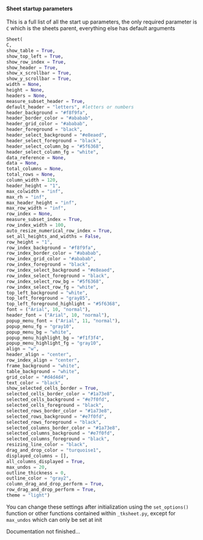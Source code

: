 #### Sheet startup parameters
This is a full list of all the start up parameters, the only required parameter is `C` which is the sheets parent, everything else has default arguments

```python
Sheet(
C,
show_table = True,
show_top_left = True,
show_row_index = True,
show_header = True,
show_x_scrollbar = True,
show_y_scrollbar = True,
width = None,
height = None,
headers = None,
measure_subset_header = True,
default_header = "letters", #letters or numbers
header_background = "#f8f9fa",
header_border_color = "#ababab",
header_grid_color = "#ababab",
header_foreground = "black",
header_select_background = "#e8eaed",
header_select_foreground = "black",
header_select_column_bg = "#5f6368",
header_select_column_fg = "white",
data_reference = None,
data = None,
total_columns = None,
total_rows = None,
column_width = 120,
header_height = "1",
max_colwidth = "inf",
max_rh = "inf",
max_header_height = "inf",
max_row_width = "inf",
row_index = None,
measure_subset_index = True,
row_index_width = 100,
auto_resize_numerical_row_index = True,
set_all_heights_and_widths = False,
row_height = "1",
row_index_background = "#f8f9fa",
row_index_border_color = "#ababab",
row_index_grid_color = "#ababab",
row_index_foreground = "black",
row_index_select_background = "#e8eaed",
row_index_select_foreground = "black",
row_index_select_row_bg = "#5f6368",
row_index_select_row_fg = "white",
top_left_background = "white",
top_left_foreground = "gray85",
top_left_foreground_highlight = "#5f6368",
font = ("Arial", 10, "normal"),
header_font = ("Arial", 10, "normal"),
popup_menu_font = ("Arial", 11, "normal"),
popup_menu_fg = "gray10",
popup_menu_bg = "white",
popup_menu_highlight_bg = "#f1f3f4",
popup_menu_highlight_fg = "gray10",
align = "w",
header_align = "center",
row_index_align = "center",
frame_background = "white",
table_background = "white",
grid_color = "#d4d4d4",
text_color = "black",
show_selected_cells_border = True,
selected_cells_border_color = "#1a73e8",
selected_cells_background = "#e7f0fd",
selected_cells_foreground = "black",
selected_rows_border_color = "#1a73e8",
selected_rows_background = "#e7f0fd",
selected_rows_foreground = "black",
selected_columns_border_color = "#1a73e8",
selected_columns_background = "#e7f0fd",
selected_columns_foreground = "black",
resizing_line_color = "black",
drag_and_drop_color = "turquoise1",
displayed_columns = [],
all_columns_displayed = True,
max_undos = 20,
outline_thickness = 0,
outline_color = "gray2",
column_drag_and_drop_perform = True,
row_drag_and_drop_perform = True,
theme = "light")
```

You can change these settings after initialization using the `set_options()` function or other functions contained within `_tksheet.py`, except for `max_undos` which can only be set at init

Documentation not finished...





